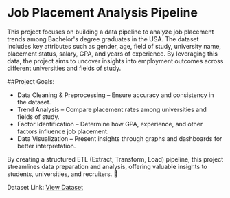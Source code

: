 # Job Placement Analysis Pipeline
This project focuses on building a data pipeline to analyze job placement trends among Bachelor's degree graduates in the USA. The dataset includes key attributes such as gender, age, field of study, university name, placement status, salary, GPA, and years of experience. By leveraging this data, the project aims to uncover insights into employment outcomes across different universities and fields of study.

##Project Goals:
<ul>
<li>Data Cleaning & Preprocessing – Ensure accuracy and consistency in the dataset.</li>
<li>Trend Analysis – Compare placement rates among universities and fields of study.</li>
<li>Factor Identification – Determine how GPA, experience, and other factors influence job placement.</li>
<li>Data Visualization – Present insights through graphs and dashboards for better interpretation.</li>
</ul>

By creating a structured ETL (Extract, Transform, Load) pipeline, this project streamlines data preparation and analysis, offering valuable insights to students, universities, and recruiters. 🚀

Dataset Link: <a href="https://www.kaggle.com/code/ayushtiwari2323/job-placement-eda"> View Dataset </a>
